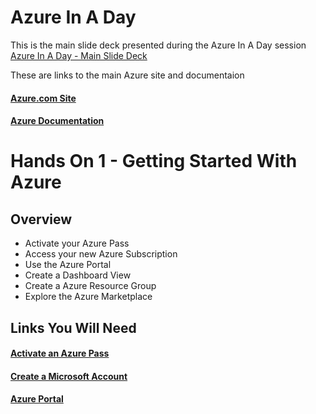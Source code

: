 # Azure In A Day

This is the main slide deck presented during the Azure In A Day session  
<a href="https://1drv.ms/b/s!AhEX99ErZbKGg2uNDzXaHTpL0125)" class="btn-blue" target="_blank">Azure In A Day - Main Slide Deck</a>

These are links to the main Azure site and documentaion
#### [Azure.com Site](https://azure.microsoft.com)
#### [Azure Documentation](https://docs.microsoft.com/en-us/azure/)

# Hands On 1 - Getting Started With Azure

## Overview
- Activate your Azure Pass
- Access your new Azure Subscription
- Use the Azure Portal
- Create a Dashboard View
- Create a Azure Resource Group
- Explore the Azure Marketplace

## Links You Will Need
#### [Activate an Azure Pass](https://aka.ms/azurepass)
#### [Create a Microsoft Account](https://signup.live.com/)
#### [Azure Portal](https://portal.azure.com)
